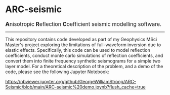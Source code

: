# ARC-seismic

<span style="font-size:larger;"><b><span style="font-size:large;">A</span></b>nisotropic <b>R</b>eflection <b>C</b>oefficient seismic modelling software.</span>
***

This repository contains code developed as part of my Geophysics MSci Master's project exploring the limitations of full-waveform inversion due to elastic effects. Specifically, this code can be used to model reflection coefficients, conduct monte carlo simulations of reflection coefficients, and convert them into finite frequency synthetic seismograms for a simple two layer model. For a theoretical description of the problem, and a demo of the code, please see the following Jupyter Notebook:

https://nbviewer.jupyter.org/github/GeorgeWilliamStrong/ARC-Seismic/blob/main/ARC-seismic%20demo.ipynb?flush_cache=true

